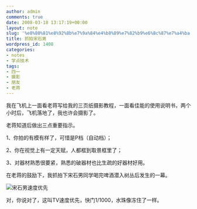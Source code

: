 ```yaml
---
author: admin
comments: true
date: 2008-03-18 13:17:19+00:00
layout: note
slug: '%e8%80%81%e8%92%8b%e7%9a%84%e4%b8%89%e7%82%b9%e6%8c%87%e7%a4%ba'
title: 抓拍宋石男
wordpress_id: 1408
categories:
- notes
- 学点技术
tags:
- 四一
- 摄影
- 朋友
- 老蒋
---
```


我在飞机上一面看老蒋写给我的三页纸摄影教程，一面看佳能的使用说明书，两个小时后，飞机落地了，我也许会摄影了。

老蒋知道后做出三点重要指示。

1、你拍的有模有样了，可惜是P档（自动档）；

2、你在视觉上有一定天赋，人都框到取景框里了；

3、对器材熟悉很要紧，熟悉的破器材也比生疏的好器材好用。

在老蒋的鼓励下，我抓拍下宋石男同学喝完啤酒潜入树丛后发生的一幕。

![宋石男速度优先](http://pic.yupoo.com/ctb.my/633445433667/medium.jpg)

对，你说对了，这叫TV速度优先，快门1/1000，水珠像冻住了一样。
